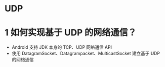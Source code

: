 # UDP

# 1 如何实现基于 UDP 的网络通信？

- Android 支持 JDK 本身的 TCP、UDP 网络通信 API
- 使用 DatagramSocket、Datagrampacket、MulticastSocket 建立基于 UDP 的网络通信
